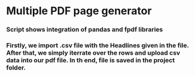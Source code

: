 # Multiple PDF page generator

### Script shows integration of pandas and fpdf libraries

### Firstly, we import .csv file with the Headlines given in the file. After that, we simply iterrate over the rows and upload csv data into our pdf file. In th end, file is saved in the project folder.
